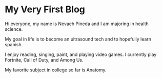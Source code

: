 # My Very First Blog

Hi everyone, my name is Nevaeh Pineda and I am majoring in health science.

My goal in life is to become an ultrasound tech and to hopefully learn spanish.

I enjoy reading, singing, paint, and playing video games. I currently play Fortnite, Call of Duty, and Among Us.

My favorite subject in college so far is Anatomy.
